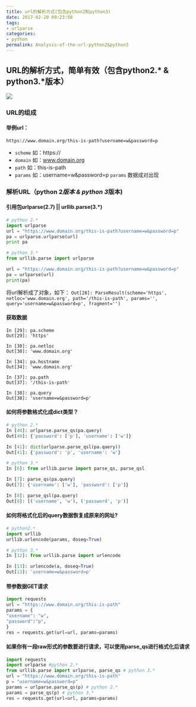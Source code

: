 ```yaml
---
title: url的解析方式(包含python2和python3)
date: 2017-02-20 09:23:58
tags:
- urlparse
categories:
- python
permalink: Analysis-of-the-url-python2&python3
---
```


## URL的解析方式，简单有效（包含python2.* & python3.*版本）
![](http://oi1wvrjc2.bkt.clouddn.com/17-9-26/66144228.jpg)
### URL的组成
#### 举例url：
<!--more-->
`https://www.domain.org/this-is-path?username=w&password=p`
- `scheme` 如：https://
- `domain` 如：www.domain.org
- `path` 如：this-is-path
- `params` 如：username=w&password=p `params` 数据成对出现

### 解析URL（python 2*版本 & python 3*版本)
#### 引用包urlparse(2.7) || urllib.parse(3.*)
```python
# python 2.*
import urlparse
url = "https://www.domain.org/this-is-path?username=w&password=p"
pa = urlparse.urlparse(url)
print pa
```

```python
# python 3.*
from urllib.parse import urlparse

url = "https://www.domain.org/this-is-path?username=w&password=p"
pa = urlparse(url)
print(pa)
```

将url解析成了对象，如下：
`Out[28]: ParseResult(scheme='https', netloc='www.domain.org', path='/this-is-path', params='', query='username=w&password=p', fragment='')`

#### 获取数据
```ipython
In [29]: pa.scheme
Out[29]: 'https'

In [30]: pa.netloc
Out[30]: 'www.domain.org'

In [34]: pa.hostname
Out[34]: 'www.domain.org'

In [37]: pa.path
Out[37]: '/this-is-path'

In [38]: pa.query
Out[38]: 'username=w&password=p'
```

#### 如何将参数格式化成dict类型？
```python
# python 2.*
In [40]: urlparse.parse_qs(pa.query)
Out[40]: {'password': ['p'], 'username': ['w']}

In [41]: dict(urlparse.parse_qsl(pa.query))
Out[41]: {'password': 'p', 'username': 'w'}

```

```python
# python 3.*
In [6]: from urllib.parse import parse_qs, parse_qsl

In [7]: parse_qs(pa.query)
Out[7]: {'username': ['w'], 'password': ['p']}

In [8]: parse_qsl(pa.query)
Out[8]: [('username', 'w'), ('password', 'p')]

```

#### 如何将格式化后的query数据恢复成原来的网址?
```python
# python2.*
import urllib
urllib.urlencode(params, doseq=True)
```

```python
# python 3.*
In [12]: from urllib.parse import urlencode

In [13]: urlencode(a, doseq=True)
Out[13]: 'username=w&password=p'

```

#### 带参数据GET请求
```python
import requests
url = "https://www.domain.org/this-is-path"
params = {
"username": "w",
"password":"p",
}
res = requests.get(url=url, params=params)
```

#### 如果你有一段raw形式的参数要进行请求，可以使用parse_qs进行格式化后请求
```python
import requests
import urlparse #python 2.*
from urllib.parse import urlparse, parse_qs # python 3.*
url = "https://www.domain.org/this-is-path"
p = "username=w&password=p"
params = urlparse.parse_qs(p) # python 2.*
params = parse_qs(p) # python 3.*
res = requests.get(url=url, params=params)
```

